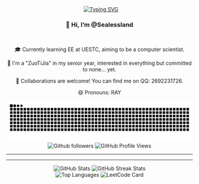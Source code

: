 <div align="center">
  <div align="center">
  <a href="https://git.io/typing-svg"><img src="https://readme-typing-svg.herokuapp.com?font=Fira+Code&size=40&pause=1000&center=true&vCenter=true&width=870&height=100&lines=%3C+%F0%9F%91%8B%F0%9F%8F%BBHello%2CWorld!+I+am+sealessland+%2F%3E+%F0%9F%92%96" alt="Typing SVG" /></a>
</div>
<div align="center">
  <h3>👋 Hi, I’m @Sealessland</h3>
  <br>
  <p>🎓 Currently learning EE at UESTC, aiming to be a computer scientist.</p>
  <p>🔭 I'm a "ZuoTiJia" in my senior year, interested in everything but committed to none... yet.</p>
  <p>🤝 Collaborations are welcome! You can find me on QQ: 2692231726.</p>
  <p>😄 Pronouns: RAY</p>
</div>
  <picture>
    <source media="(prefers-color-scheme: dark)" srcset="https://raw.githubusercontent.com/Sealessland/Sealessland/output/github-contribution-grid-snake-dark.svg">
    <source media="(prefers-color-scheme: light)" srcset="https://raw.githubusercontent.com/Sealessland/Sealessland/output/github-contribution-grid-snake.svg">
    <img alt="github-snake" src="https://raw.githubusercontent.com/Sealessland/Sealessland/output/github-contribution-grid-snake.svg" />
  </picture>
</div>


<div align="center">
  <img src="https://img.shields.io/badge/dynamic/json?logoColor=fff&logo=Github&color=000&labelColor=666&label=Github&query=%24.data.totalSubs&suffix=%20followers&url=https%3A%2F%2Fapi.spencerwoo.com%2Fsubstats%2F%3Fsource%3Dgithub%26queryKey%3Dsealessland" alt="Github followers">
  <img src="https://komarev.com/ghpvc/?username=sealessland&style=flat-square" alt="GitHub Profile Views">
</div>

---



---

<div align="center">
  <img src="https://github-readme-stats.vercel.app/api?username=sealessland&show_icons=true&theme=monokai&hide_border=true" alt="GitHub Stats">
  <img src="https://github-readme-streak-stats.herokuapp.com/?user=sealessland&theme=monokai&hide_border=true" alt="GitHub Streak Stats">
  <br>
  <img src="https://github-readme-stats.vercel.app/api/top-langs/?username=sealessland&layout=compact&theme=monokai&hide_border=true" alt="Top Languages">
  <img src="https://leetcode.card.workers.dev/m1lxkay9sp?theme=dark&font=firacode" alt="LeetCode Card">
</div>

